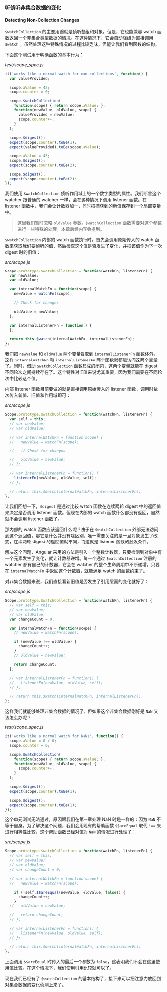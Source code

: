 ### 听侦听非集合数据的变化

#### Detecting Non-Collection Changes

`$watchCollection` 的主要用途就是侦听数组和对象。但是，它也能兼容 watch 函数返回一个非集合类型数据的情况。在这种情况下，它会自动降级为直接调用 `$watch` 。虽然处理这种特殊情况的过程比较乏味，但能让我们看到函数的结构。

下面这个测试用于明确函数的基本行为：

_test/scope\_spec.js_

```js
it('works like a normal watch for non-collections', function() {
  var valueProvided;

  scope.aValue = 42;
  scope.counter = 0;

  scope.$watchCollection(
    function(scope) { return scope.aValue; },
    function(newValue, oldValue, scope) {
      valueProvided = newValue;
      scope.counter++;
    }
  );

  scope.$digest();
  expect(scope.counter).toBe(1);
  expect(valueProvided).toBe(scope.aValue);

  scope.aValue = 43;
  scope.$digest();
  expect(scope.counter).toBe(2);

  scope.$digest();
  expect(scope.counter).toBe(2);
});
```

我们使用 `$watchCollection` 侦听作用域上的一个数字类型的属性。我们断言这个 watcher 跟普通的 watcher 一样，会在这种情况下调用 listener 函数。在 listener 函数中，我们会让计数器加一，同时把捕获到的新值保存到一个局部变量中。

> 这里我们暂时忽略 `oldValue` 参数。`$watchCollection` 函数需要对这个参数进行一些特殊的处理，本章后续内容会提到。

`$watchCollection` 内部的 watch 函数执行时，首先会调用原始传入的 watch 函数来获取我们要侦听的值，然后检查这个值是否发生了变化，并把该值作为下一次 digest 时的旧值：

_src/scope.js_

```js
Scope.prototype.$watchCollection = function(watchFn, listenerFn) {
  var newValue;
  var oldValue;

  var internalWatchFn = function(scope) {
    newValue = watchFn(scope);

    // Check for changes

    oldValue = newValue;
  };

  var internalListenerFn = function() {
  };

  return this.$watch(internalWatchFn, internalListenerFn);
};
```

我们把 `newValue` 和 `oldValue` 两个变量提取到 `internalListenerFn` 函数体外，这样  `internalWatchFn` 和 `internalListenerFn` 两个函数就都能访问这两个变量了。同时，借助 `$watchCollection` 函数形成的闭包，这两个变量就能在 digest 不同轮次之间持续存在了。这个特性对旧值来说尤其重要，因为我们需要在不同轮次中比较这个值。

内部 listener 函数目前要做的就是直接调用原始传入的 listener 函数，调用时依次传入新值、旧值和作用域即可：

_src/scope.js_

```js
Scope.prototype.$watchCollection = function(watchFn, listenerFn) {
  var self = this;
  // var newValue;
  // var oldValue;

  // var internalWatchFn = function(scope) {
  //   newValue = watchFn(scope);

  //   // Check for changes

  //   oldValue = newValue;
  // };

  // var internalListenerFn = function() {
    listenerFn(newValue, oldValue, self);
  // };

  // return this.$watch(internalWatchFn, internalListenerFn);
};
```

让我们回想一下，`$digest` 是通过比较 watch 函数在连续两轮 digest 中的返回值来决定是否调用 listener 函数。但现在内部的 watch 函数什么都没有返回，自然就不会调用 listener 函数了。

那内部的 watch 函数应该返回什么呢？由于在 `$watchCollection` 外部无法访问到这个返回值，那它是什么并没有啥区别。唯一需要关注的是一旦对象发生了改变，连续两轮 digest 的返回值就不同，而这就是 listener 函数的触发条件。

解决这个问题，Angular 采用的方法是引入一个整数计数器，只要检测到对象中有一个元素发生了变化，就让计数器递增。每一个通过 `$watchCollection` 注册的 watcher 都有自己的计数器，它会在 watcher 的整个生命周期中不断递增。只要在 `internalWatchFn` 中返回这个计数器，就能满足 watch 的函数约束了。

对非集合数据来说，我们直接看新旧值是否发生了引用层面的变化就好了：

_src/scope.js_

```js
Scope.prototype.$watchCollection = function(watchFn, listenerFn) {
  // var self = this;
  // var newValue;
  // var oldValue;
  var changeCount = 0;

  var internalWatchFn = function(scope) {
    // newValue = watchFn(scope);

    if (newValue !== oldValue) {
      changeCount++;
    }
    // oldValue = newValue;

    return changeCount;
  };

  // var internalListenerFn = function() {
  //   listenerFn(newValue, oldValue, self);
  // };

  // return this.$watch(internalWatchFn, internalListenerFn);
};
```

这样我们就能够处理非集合数据的情况了。但如果这个非集合数据刚好是 `NaN` 又该怎么办呢？

_test/scope\_spec.js_

```js
it('works like a normal watch for NaNs', function() {
  scope.aValue = 0 / 0;
  scope.counter = 0;

  scope.$watchCollection(
    function(scope) { return scope.aValue; },
    function(newValue, oldValue, scope) {
      scope.counter++;
    }
  );

  scope.$digest();
  expect(scope.counter).toBe(1);

  scope.$digest();
  expect(scope.counter).toBe(1);
});
```

这个单元测试无法通过，原因跟我们在第一章处理 NaN 时是一样的：因为 `NaN` 不等于自身。为了解决这个问题，我们会用现有的帮助函数 `$$areEqual` 取代 `!==` 来进行相等性比较，这个帮助函数已经对值为 `NaN` 的情况进行处理了：

_src/scope.js_

```js
Scope.prototype.$watchCollection = function(watchFn, listenerFn) {
  // var self = this;
  // var newValue;
  // var oldValue;
  // var changeCount = 0;

  // var internalWatchFn = function(scope) {
  //   newValue = watchFn(scope);

    if (!self.$$areEqual(newValue, oldValue, false)) {
      changeCount++;
    }
  //   oldValue = newValue;

  //   return changeCount;
  // };

  // var internalListenerFn = function() {
  //   listenerFn(newValue, oldValue, self);
  // };

  // return this.$watch(internalWatchFn, internalListenerFn);
};
```

上面调用 `$$areEqual` 时传入的最后一个参数为 `false`，这表明我们不会在这里使用值比较。在这个情况下，我们使用引用比较就可以了。

现在我们已经有了 `$watchCollection` 的基本结构了，接下来可以把注意力放回到对集合数据的变化侦测上来了。

